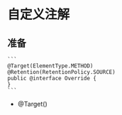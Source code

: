 # 自定义注解
 ## 准备
    ```
    @Target(ElementType.METHOD)
    @Retention(RetentionPolicy.SOURCE)
    public @interface Override {
    }
    ```
 - @Target()
 
